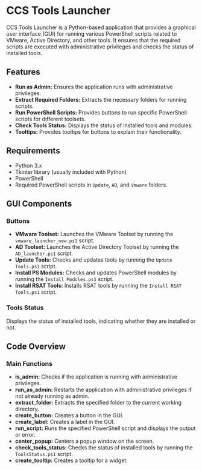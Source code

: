 # CCS Tools Launcher

CCS Tools Launcher is a Python-based application that provides a graphical user interface (GUI) for running various PowerShell scripts related to VMware, Active Directory, and other tools. It ensures that the required scripts are executed with administrative privileges and checks the status of installed tools.

## Features

- **Run as Admin:** Ensures the application runs with administrative privileges.
- **Extract Required Folders:** Extracts the necessary folders for running scripts.
- **Run PowerShell Scripts:** Provides buttons to run specific PowerShell scripts for different toolsets.
- **Check Tools Status:** Displays the status of installed tools and modules.
- **Tooltips:** Provides tooltips for buttons to explain their functionality.

## Requirements

- Python 3.x
- Tkinter library (usually included with Python)
- PowerShell
- Required PowerShell scripts in `Update`, `AD`, and `Vmware` folders.

## GUI Components

### Buttons

- **VMware Toolset:** Launches the VMware Toolset by running the `vmware_launcher_new.ps1` script.
- **AD Toolset:** Launches the Active Directory Toolset by running the `AD_launcher.ps1` script.
- **Update Tools:** Checks and updates tools by running the `Update Tools.ps1` script.
- **Install PS Modules:** Checks and updates PowerShell modules by running the `Install Modules.ps1` script.
- **Install RSAT Tools:** Installs RSAT tools by running the `Install RSAT Tools.ps1` script.

### Tools Status

Displays the status of installed tools, indicating whether they are installed or not.

## Code Overview

### Main Functions

- **is_admin:** Checks if the application is running with administrative privileges.
- **run_as_admin:** Restarts the application with administrative privileges if not already running as admin.
- **extract_folder:** Extracts the specified folder to the current working directory.
- **create_button:** Creates a button in the GUI.
- **create_label:** Creates a label in the GUI.
- **run_script:** Runs the specified PowerShell script and displays the output or error.
- **center_popup:** Centers a popup window on the screen.
- **check_tools_status:** Checks the status of installed tools by running the `ToolsStatus.ps1` script.
- **create_tooltip:** Creates a tooltip for a widget.
